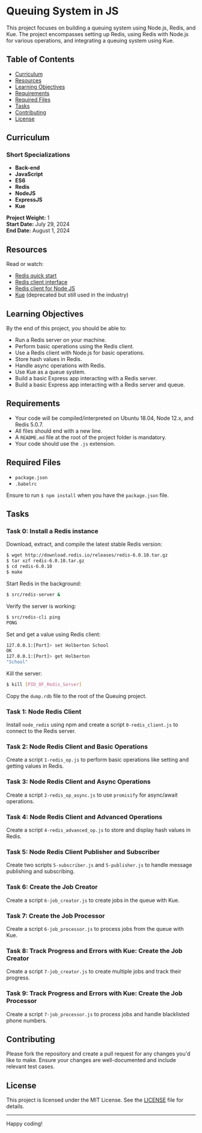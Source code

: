 # Queuing System in JS

This project focuses on building a queuing system using Node.js, Redis, and Kue. The project encompasses setting up Redis, using Redis with Node.js for various operations, and integrating a queuing system using Kue.

## Table of Contents

- [Curriculum](#curriculum)
- [Resources](#resources)
- [Learning Objectives](#learning-objectives)
- [Requirements](#requirements)
- [Required Files](#required-files)
- [Tasks](#tasks)
- [Contributing](#contributing)
- [License](#license)

## Curriculum

### Short Specializations
- **Back-end**
- **JavaScript**
- **ES6**
- **Redis**
- **NodeJS**
- **ExpressJS**
- **Kue**

**Project Weight:** 1  
**Start Date:** July 29, 2024  
**End Date:** August 1, 2024  

## Resources

Read or watch:

- [Redis quick start](https://redis.io/docs/getting-started/)
- [Redis client interface](https://redis.io/docs/clients/)
- [Redis client for Node JS](https://github.com/NodeRedis/node-redis)
- [Kue](https://github.com/Automattic/kue) (deprecated but still used in the industry)

## Learning Objectives

By the end of this project, you should be able to:

- Run a Redis server on your machine.
- Perform basic operations using the Redis client.
- Use a Redis client with Node.js for basic operations.
- Store hash values in Redis.
- Handle async operations with Redis.
- Use Kue as a queue system.
- Build a basic Express app interacting with a Redis server.
- Build a basic Express app interacting with a Redis server and queue.

## Requirements

- Your code will be compiled/interpreted on Ubuntu 18.04, Node 12.x, and Redis 5.0.7.
- All files should end with a new line.
- A `README.md` file at the root of the project folder is mandatory.
- Your code should use the `.js` extension.

## Required Files

- `package.json`
- `.babelrc`

Ensure to run `$ npm install` when you have the `package.json` file.

## Tasks

### Task 0: Install a Redis instance

Download, extract, and compile the latest stable Redis version:

```bash
$ wget http://download.redis.io/releases/redis-6.0.10.tar.gz
$ tar xzf redis-6.0.10.tar.gz
$ cd redis-6.0.10
$ make
```

Start Redis in the background:

```bash
$ src/redis-server &
```

Verify the server is working:

```bash
$ src/redis-cli ping
PONG
```

Set and get a value using Redis client:

```bash
127.0.0.1:[Port]> set Holberton School
OK
127.0.0.1:[Port]> get Holberton
"School"
```

Kill the server:

```bash
$ kill [PID_OF_Redis_Server]
```

Copy the `dump.rdb` file to the root of the Queuing project.

### Task 1: Node Redis Client

Install `node_redis` using npm and create a script `0-redis_client.js` to connect to the Redis server.

### Task 2: Node Redis Client and Basic Operations

Create a script `1-redis_op.js` to perform basic operations like setting and getting values in Redis.

### Task 3: Node Redis Client and Async Operations

Create a script `2-redis_op_async.js` to use `promisify` for async/await operations.

### Task 4: Node Redis Client and Advanced Operations

Create a script `4-redis_advanced_op.js` to store and display hash values in Redis.

### Task 5: Node Redis Client Publisher and Subscriber

Create two scripts `5-subscriber.js` and `5-publisher.js` to handle message publishing and subscribing.

### Task 6: Create the Job Creator

Create a script `6-job_creator.js` to create jobs in the queue with Kue.

### Task 7: Create the Job Processor

Create a script `6-job_processor.js` to process jobs from the queue with Kue.

### Task 8: Track Progress and Errors with Kue: Create the Job Creator

Create a script `7-job_creator.js` to create multiple jobs and track their progress.

### Task 9: Track Progress and Errors with Kue: Create the Job Processor

Create a script `7-job_processor.js` to process jobs and handle blacklisted phone numbers.

## Contributing

Please fork the repository and create a pull request for any changes you'd like to make. Ensure your changes are well-documented and include relevant test cases.

## License

This project is licensed under the MIT License. See the [LICENSE](LICENSE) file for details.

---

Happy coding!
